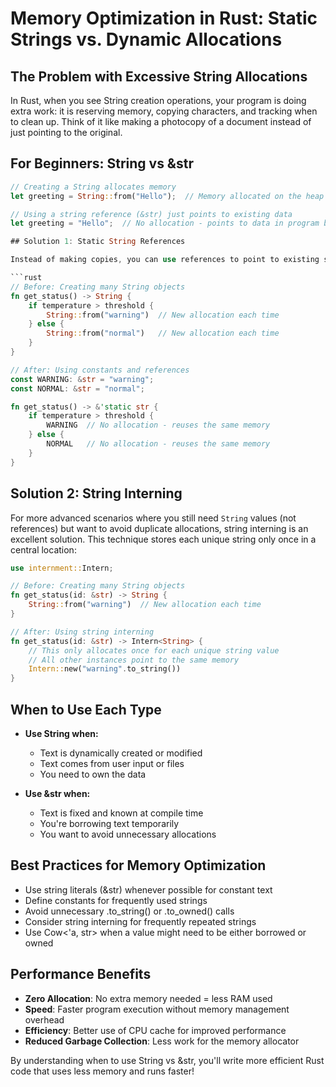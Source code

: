 # Memory Optimization in Rust: Static Strings vs. Dynamic Allocations

## The Problem with Excessive String Allocations

In Rust, when you see String creation operations, your program is doing extra work: it is reserving memory, copying characters, and tracking when to clean up. Think of it like making a photocopy of a document instead of just pointing to the original.

## For Beginners: String vs &str

```rust
// Creating a String allocates memory
let greeting = String::from("Hello");  // Memory allocated on the heap

// Using a string reference (&str) just points to existing data
let greeting = "Hello";  // No allocation - points to data in program binary

## Solution 1: Static String References

Instead of making copies, you can use references to point to existing strings, especially for text that does not change:

```rust
// Before: Creating many String objects
fn get_status() -> String {
    if temperature > threshold {
        String::from("warning")  // New allocation each time
    } else {
        String::from("normal")   // New allocation each time
    }
}

// After: Using constants and references
const WARNING: &str = "warning";
const NORMAL: &str = "normal";

fn get_status() -> &'static str {
    if temperature > threshold {
        WARNING  // No allocation - reuses the same memory
    } else {
        NORMAL   // No allocation - reuses the same memory
    }
}
```

## Solution 2: String Interning

For more advanced scenarios where you still need `String` values (not references) but want to avoid duplicate allocations, string interning is an excellent solution. This technique stores each unique string only once in a central location:

```rust
use internment::Intern;

// Before: Creating many String objects
fn get_status(id: &str) -> String {
    String::from("warning")  // New allocation each time
}

// After: Using string interning
fn get_status(id: &str) -> Intern<String> {
    // This only allocates once for each unique string value
    // All other instances point to the same memory
    Intern::new("warning".to_string()) 
}
```

## When to Use Each Type

- **Use String when:**
  - Text is dynamically created or modified
  - Text comes from user input or files
  - You need to own the data

- **Use &str when:**
  - Text is fixed and known at compile time
  - You're borrowing text temporarily
  - You want to avoid unnecessary allocations

## Best Practices for Memory Optimization

- Use string literals (&str) whenever possible for constant text
- Define constants for frequently used strings
- Avoid unnecessary .to_string() or .to_owned() calls
- Consider string interning for frequently repeated strings
- Use Cow<'a, str> when a value might need to be either borrowed or owned

## Performance Benefits

- **Zero Allocation**: No extra memory needed = less RAM used
- **Speed**: Faster program execution without memory management overhead
- **Efficiency**: Better use of CPU cache for improved performance
- **Reduced Garbage Collection**: Less work for the memory allocator

By understanding when to use String vs &str, you'll write more efficient Rust code that uses less memory and runs faster!
